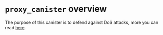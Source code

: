 # `proxy_canister` overview

The purpose of this canister is to defend against DoS attacks, more you can read [here][1].

[1]: ../FAQ.md